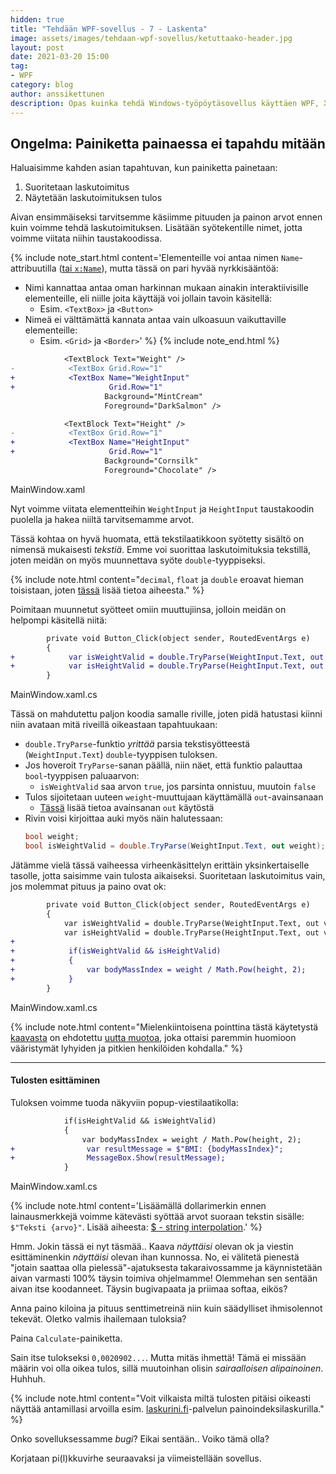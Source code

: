 ```yaml
---
hidden: true
title: "Tehdään WPF-sovellus - 7 - Laskenta"
image: assets/images/tehdaan-wpf-sovellus/ketuttaako-header.jpg
layout: post
date: 2021-03-20 15:00
tag:
- WPF
category: blog
author: anssikettunen
description: Opas kuinka tehdä Windows-työpöytäsovellus käyttäen WPF, XAML ja C#.
---
```


## Ongelma: Painiketta painaessa ei tapahdu mitään

Haluaisimme kahden asian tapahtuvan, kun painiketta painetaan:
1. Suoritetaan laskutoimitus
2. Näytetään laskutoimituksen tulos

Aivan ensimmäiseksi tarvitsemme käsiimme pituuden ja painon arvot ennen kuin voimme tehdä laskutoimituksen. Lisätään syötekentille nimet, jotta voimme viitata niihin taustakoodissa.

{% include note_start.html content='Elementeille voi antaa nimen `Name`-attribuutilla ([tai `x:Name`](https://stackoverflow.com/questions/589874/in-wpf-what-are-the-differences-between-the-xname-and-name-attributes)), mutta tässä on pari hyvää nyrkkisääntöä:
* Nimi kannattaa antaa oman harkinnan mukaan ainakin interaktiivisille elementeille, eli niille joita käyttäjä voi jollain tavoin käsitellä:
    * Esim. `<TextBox>` ja `<Button>`
* Nimeä ei välttämättä kannata antaa vain ulkoasuun vaikuttaville elementeille:
    * Esim. `<Grid>` ja `<Border>`' %}
{% include note_end.html %}

```diff
            <TextBlock Text="Weight" />
-            <TextBox Grid.Row="1"
+            <TextBox Name="WeightInput"
+                     Grid.Row="1"
                     Background="MintCream"
                     Foreground="DarkSalmon" />
```

```diff
            <TextBlock Text="Height" />
-            <TextBox Grid.Row="1"
+            <TextBox Name="HeightInput"
+                     Grid.Row="1"
                     Background="Cornsilk"
                     Foreground="Chocolate" />
```
<figcaption>MainWindow.xaml</figcaption>

Nyt voimme viitata elementteihin `WeightInput` ja `HeightInput` taustakoodin puolella ja hakea niiltä tarvitsemamme arvot.

Tässä kohtaa on hyvä huomata, että tekstilaatikkoon syötetty sisältö on nimensä mukaisesti _tekstiä_. Emme voi suorittaa laskutoimituksia tekstillä, joten meidän on myös muunnettava syöte `double`-tyyppiseksi.

{% include note.html content="`decimal`, `float` ja `double` eroavat hieman toisistaan, joten [tässä](https://stackoverflow.com/questions/618535/difference-between-decimal-float-and-double-in-net) lisää tietoa aiheesta." %}

Poimitaan muunnetut syötteet omiin muuttujiinsa, jolloin meidän on helpompi käsitellä niitä:

```diff
        private void Button_Click(object sender, RoutedEventArgs e)
        {
+            var isWeightValid = double.TryParse(WeightInput.Text, out var weight);
+            var isHeightValid = double.TryParse(HeightInput.Text, out var height);
        }
```
<figcaption>MainWindow.xaml.cs</figcaption>

Tässä on mahdutettu paljon koodia samalle riville, joten pidä hatustasi kiinni niin avataan mitä riveillä oikeastaan tapahtuukaan:
* `double.TryParse`-funktio _yrittää_ parsia tekstisyötteestä (`WeightInput.Text`) `double`-tyyppisen tuloksen.
* Jos hoveroit `TryParse`-sanan päällä, niin näet, että funktio palauttaa `bool`-tyyppisen paluaarvon:
    * `isWeightValid` saa arvon `true`, jos parsinta onnistuu, muutoin `false`
* Tulos sijoitetaan uuteen `weight`-muuttujaan käyttämällä `out`-avainsanaan
    * [Tässä](https://docs.microsoft.com/en-us/dotnet/csharp/language-reference/keywords/out-parameter-modifier) lisää tietoa avainsanan `out` käytöstä
* Rivin voisi kirjoittaa auki myös näin halutessaan:
    ```csharp
    bool weight;
    bool isWeightValid = double.TryParse(WeightInput.Text, out weight);
    ```

Jätämme vielä tässä vaiheessa virheenkäsittelyn erittäin yksinkertaiselle tasolle, jotta saisimme vain tulosta aikaiseksi. Suoritetaan laskutoimitus vain, jos molemmat pituus ja paino ovat ok:

```diff
        private void Button_Click(object sender, RoutedEventArgs e)
        {
            var isWeightValid = double.TryParse(WeightInput.Text, out var weight);
            var isHeightValid = double.TryParse(HeightInput.Text, out var height);
+
+            if(isWeightValid && isHeightValid)
+            {
+                var bodyMassIndex = weight / Math.Pow(height, 2);
+            }
        }
```
<figcaption>MainWindow.xaml.cs</figcaption>

{% include note.html content="Mielenkiintoisena pointtina tästä käytetystä [kaavasta](https://fi.wikipedia.org/wiki/Painoindeksi#M%C3%A4%C3%A4ritelm%C3%A4) on ehdotettu [uutta muotoa](https://en.wikipedia.org/wiki/Body_mass_index#Proposed_New_BMI), joka ottaisi paremmin huomioon vääristymät lyhyiden ja pitkien henkilöiden kohdalla." %}

---

#### Tulosten esittäminen

Tuloksen voimme tuoda näkyviin popup-viestilaatikolla:

```diff
            if(isHeightValid && isWeightValid)
            {
                var bodyMassIndex = weight / Math.Pow(height, 2);
+                var resultMessage = $"BMI: {bodyMassIndex}";
+                MessageBox.Show(resultMessage);
            }
```
<figcaption>MainWindow.xaml.cs</figcaption>

{% include note.html content='Lisäämällä dollarimerkin ennen lainausmerkkejä voimme kätevästi syöttää arvot suoraan tekstin sisälle: `$"Teksti {arvo}"`. Lisää aiheesta: [$ - string interpolation](https://docs.microsoft.com/en-us/dotnet/csharp/language-reference/tokens/interpolated).' %}

Hmm. Jokin tässä ei nyt täsmää.. Kaava _näyttäisi_ olevan ok ja viestin esittäminenkin _näyttäisi_ olevan ihan kunnossa. No, ei välitetä pienestä "jotain saattaa olla pielessä"-ajatuksesta takaraivossamme ja käynnistetään aivan varmasti 100% täysin toimiva ohjelmamme! Olemmehan sen sentään aivan itse koodanneet. Täysin bugivapaata ja priimaa softaa, eikös?

Anna paino kiloina ja pituus senttimetreinä niin kuin säädylliset ihmisolennot tekevät. Oletko valmis ihailemaan tuloksia?

Paina `Calculate`-painiketta.

Sain itse tulokseksi `0,0020902...`. Mutta mitäs ihmettä! Tämä ei missään määrin voi olla oikea tulos, sillä muutoinhan olisin _sairaalloisen alipainoinen_. Huhhuh.

{% include note.html content="Voit vilkaista miltä tulosten pitäisi oikeasti näyttää antamillasi arvoilla esim. [laskurini.fi](https://www.laskurini.fi/terveys/painoindeksilaskuri)-palvelun painoindeksilaskurilla." %}

Onko sovelluksessamme _bugi_? Eikai sentään.. Voiko tämä olla?

Korjataan pi(l)kkuvirhe seuraavaksi ja viimeistellään sovellus.